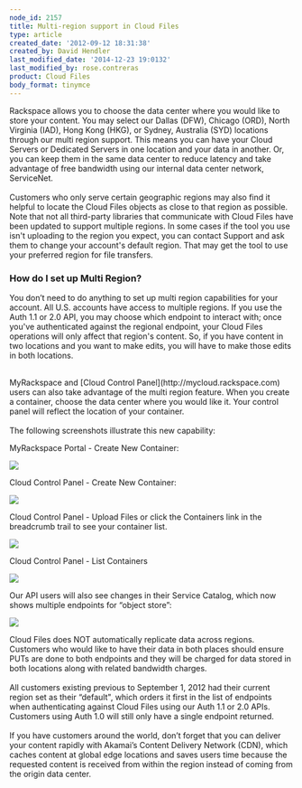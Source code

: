 ```yaml
---
node_id: 2157
title: Multi-region support in Cloud Files
type: article
created_date: '2012-09-12 18:31:38'
created_by: David Hendler
last_modified_date: '2014-12-23 19:0132'
last_modified_by: rose.contreras
product: Cloud Files
body_format: tinymce
---
```


Rackspace allows you to choose the data center where you would like to
store your content. You may select our Dallas (DFW), Chicago (ORD),
North Virginia (IAD), Hong Kong (HKG), or Sydney, Australia (SYD)
locations through our multi region support. This means you can have your
Cloud Servers or Dedicated Servers in one location and your data in
another. Or, you can keep them in the same data center to reduce latency
and take advantage of free bandwidth using our internal data center
network, ServiceNet.<br>
 <br>
 Customers who only serve certain geographic regions may also find it
helpful to locate the Cloud Files objects as close to that region as
possible.  Note that not all third-party libraries that communicate with
Cloud Files have been updated to support multiple regions.  In some
cases if the tool you use isn't uploading to the region you expect, you
can contact Support and ask them to change your account's default
region.  That may get the tool to use your preferred region for file
transfers.

###  

### How do I set up Multi Region?

You don&rsquo;t need to do anything to set up multi region capabilities for
your account. All U.S. accounts have access to multiple regions.  If you
use the Auth 1.1 or 2.0 API, you may choose which endpoint to interact
with; once you've authenticated against the regional endpoint, your
Cloud Files operations will only affect that region's content. So, if
you have content in two locations and you want to make edits, you will
have to make those edits in both locations.

<br>
 MyRackspace and [Cloud Control Panel](http://mycloud.rackspace.com)
users can also take advantage of the multi region feature. When you
create a container, choose the data center where you would like it. Your
control panel will reflect the location of your container.<br>
 <br>
 The following screenshots illustrate this new capability:

MyRackspace Portal - Create New Container:

![](/knowledge_center/sites/default/files/field/image/CreateContainer.png)

Cloud Control Panel - Create New Container:

![](/knowledge_center/sites/default/files/field/image/TestContainerVirginia_0.png)

 

Cloud Control Panel - Upload Files or click the Containers link in the
breadcrumb trail to see your container list.

![](/knowledge_center/sites/default/files/field/image/ContainerContent_0.png)

 

Cloud Control Panel - List Containers

![](/knowledge_center/sites/default/files/field/image/ContainerList_0.png)

Our API users will also see changes in their Service Catalog, which now
shows multiple endpoints for &ldquo;object store&rdquo;:

![](http://www.rackspace.com/knowledge_center/sites/default/files/field/image/cf%20-%20api%20access%20points.png)

 

Cloud Files does NOT automatically replicate data across regions.
Customers who would like to have their data in both places should ensure
PUTs are done to both endpoints and they will be charged for data stored
in both locations along with related bandwidth charges.<br>
 <br>
 All customers existing previous to September 1, 2012 had their current
region set as their &ldquo;default", which orders it first in the list of
endpoints when authenticating against Cloud Files using our Auth 1.1 or
2.0 APIs. Customers using Auth 1.0 will still only have a single
endpoint returned.<br>
 <br>
 If you have customers around the world, don&rsquo;t forget that you can
deliver your content rapidly with Akamai&rsquo;s Content Delivery Network
(CDN), which caches content at global edge locations and saves users
time because the requested content is received from within the region
instead of coming from the origin data center.

